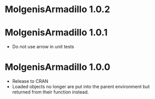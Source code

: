# MolgenisArmadillo 1.0.2

# MolgenisArmadillo 1.0.1

* Do not use arrow in unit tests

# MolgenisArmadillo 1.0.0

* Release to CRAN
* Loaded objects no longer are put into the parent environment but
returned from their function instead.
